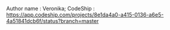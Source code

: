 Author name : Veronika;
CodeShip : https://app.codeship.com/projects/8e1da4a0-a415-0136-a6e5-4a51841dcb6f/status?branch=master